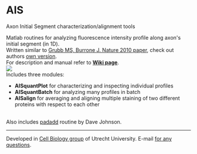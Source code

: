 AIS
===
Axon Initial Segment characterization/alignment tools

Matlab routines for analyzing fluorescence intensity profile along axon's initial segment (in 1D).<br />
Written similar to <a href="http://www.ncbi.nlm.nih.gov/pubmed/20543823">Grubb MS, Burrone J. Nature 2010 paper</a>, check out authors <a href="http://www.grubblab.org/Matlab-scripts.php">own version</a>.<br />
For description and manual refer to <a href="https://github.com/ekatrukha/AIS/wiki"><strong>Wiki page</strong></a>.<br />
<img src="http://katpyxa.info/software/AIS/emblem.png"><br />
Includes three modules:
<ul>
<li><strong>AISquantPlot</strong> for characterizing and inspecting individual profiles</li>
<li><strong>AISquantBatch</strong> for analyzing many profiles in batch</li>
<li><strong>AISalign</strong> for averaging and aligning multiple staining of two different proteins with respect to each other</li>
</ul>
<br />
Also includes <a href="http://www.mathworks.nl/matlabcentral/fileexchange/209-padadd/content/padadd.m">padadd</a> routine by Dave Johnson.

<hr />
Developed in <a href="http://cellbiology.science.uu.nl/"> Cell Biology group</a> of Utrecht University. 
E-mail <a href="mailto:katpyxa@gmail.com">for any questions</a>.
